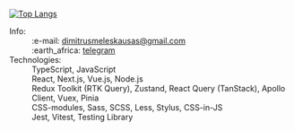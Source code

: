 
[![Top Langs](https://github-readme-stats.vercel.app/api/top-langs/?username=MeleshkoDmitriy&layout=donut-vertical)](https://github.com/anuraghazra/github-readme-stats)


<dl>
  <dt>Info:</dt>
  <dd>:e-mail: <a href='https://www.google.com/intl/ru/gmail/about/' target='blank'>dimitrusmeleskausas@gmail.com</a></dd>
  <dd>:earth_africa: <a href='https://telegram.me/dimitrusmeleskausas' target='blank'>telegram</a></dd>
  <dt>Technologies:</dt>
  <dd>TypeScript, JavaScript</dd>
  <dd>React, Next.js, Vue.js, Node.js</dd>
  <dd>Redux Toolkit (RTK Query), Zustand, React Query (TanStack), Apollo Client, Vuex, Pinia</dd>
  <dd>CSS-modules, Sass, SCSS, Less, Stylus, CSS-in-JS</dd>
  <dd>Jest, Vitest, Testing Library</dd>
  <dd></dd>
  <dd></dd>
</dl>
